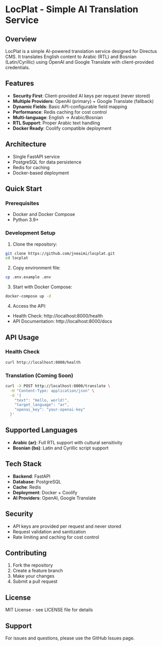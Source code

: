 # LocPlat - Simple AI Translation Service

## Overview
LocPlat is a simple AI-powered translation service designed for Directus CMS. It translates English content to Arabic (RTL) and Bosnian (Latin/Cyrillic) using OpenAI and Google Translate with client-provided credentials.

## Features
- **Security First**: Client-provided AI keys per request (never stored)
- **Multiple Providers**: OpenAI (primary) + Google Translate (fallback)
- **Dynamic Fields**: Basic API-configurable field mapping
- **Performance**: Redis caching for cost control
- **Multi-language**: English → Arabic/Bosnian
- **RTL Support**: Proper Arabic text handling
- **Docker Ready**: Coolify compatible deployment

## Architecture
- Single FastAPI service
- PostgreSQL for data persistence
- Redis for caching
- Docker-based deployment

## Quick Start

### Prerequisites
- Docker and Docker Compose
- Python 3.9+

### Development Setup

1. Clone the repository:
```bash
git clone https://github.com/jneaimi/locplat.git
cd locplat
```

2. Copy environment file:
```bash
cp .env.example .env
```

3. Start with Docker Compose:
```bash
docker-compose up -d
```

4. Access the API:
- Health Check: http://localhost:8000/health
- API Documentation: http://localhost:8000/docs

## API Usage

### Health Check
```bash
curl http://localhost:8000/health
```

### Translation (Coming Soon)
```bash
curl -X POST http://localhost:8000/translate \
  -H "Content-Type: application/json" \
  -d '{
    "text": "Hello, world!",
    "target_language": "ar",
    "openai_key": "your-openai-key"
  }'
```

## Supported Languages
- **Arabic (ar)**: Full RTL support with cultural sensitivity
- **Bosnian (bs)**: Latin and Cyrillic script support

## Tech Stack
- **Backend**: FastAPI
- **Database**: PostgreSQL
- **Cache**: Redis
- **Deployment**: Docker + Coolify
- **AI Providers**: OpenAI, Google Translate

## Security
- API keys are provided per request and never stored
- Request validation and sanitization
- Rate limiting and caching for cost control

## Contributing
1. Fork the repository
2. Create a feature branch
3. Make your changes
4. Submit a pull request

## License
MIT License - see LICENSE file for details

## Support
For issues and questions, please use the GitHub Issues page.